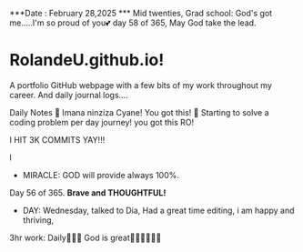 ***Date : February 28,2025 *** Mid twenties, Grad school: God's got me.....I'm so proud of you💕 day 58 of 365, May God take the lead.
# RolandeU.github.io!

A portfolio GitHub webpage with a few bits of my work throughout my career. And daily journal logs....


Daily Notes
💚 Imana ninziza Cyane! You got this!
💚 Starting to solve a coding problem per day journey! you got this RO!

I HIT 3K COMMITS YAY!!!

l
- MIRACLE: GOD will provide always 100%.

Day 56 of 365. **Brave and THOUGHTFUL!** 
- DAY: Wednesday, talked to Dia, Had a great time editing, i am happy and thriving, 

3hr work: Daily💚💚💚
God is great💚💚💚💚💚💚
